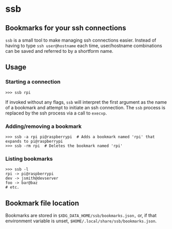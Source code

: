 # ssb
## Bookmarks for your ssh connections

`ssb` is a small tool to make managing ssh connections easier. Instead of
having to type `ssh user@hostname` each time, user/hostname combinations can
be saved and referred to by a shortform name.

## Usage
### Starting a connection
```
>>> ssb rpi
```
If invoked without any flags, `ssb` will interpret the first argument as the
name of a bookmark and attempt to initiate an ssh connection. The `ssb` process
is replaced by the ssh process via a call to `execvp`.

### Adding/removing a bookmark
```
>>> ssb -a rpi pi@raspberrypi  # Adds a bookmark named 'rpi' that expands to pi@raspberrypi
>>> ssb -rm rpi  # Deletes the bookmark named 'rpi'
```

### Listing bookmarks
```
>>> ssb -l
rpi -> pi@raspberrypi
dev -> jsmith@devserver
foo -> bar@baz
# etc.
```

## Bookmark file location
Bookmarks are stored in `$XDG_DATA_HOME/ssb/bookmarks.json,` or, if that
environment variable is unset, `$HOME/.local/share/ssb/bookmarks.json`.

